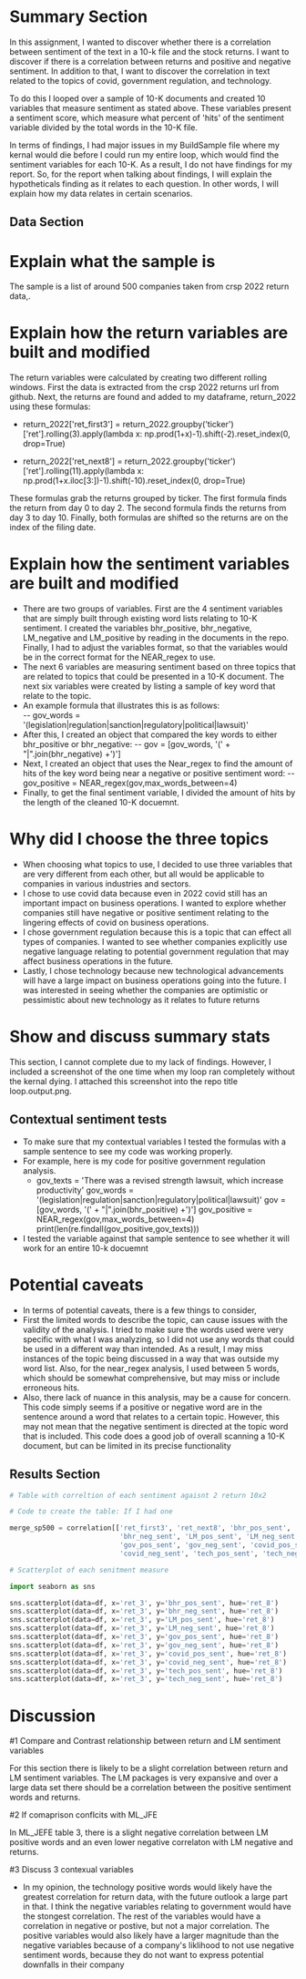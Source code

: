 # Summary Section
In this assignment, I wanted to discover whether there is a correlation between sentiment of the text in a 10-k file and the stock returns. I want to discover if there is a correlation between returns and positive and negative sentiment. In addition to that, I want to discover the correlation in text related to the topics of covid, government regulation, and technology. 

To do this I looped over a sample of 10-K documents and created 10 variables that measure sentiment as stated above. These variables present a sentiment score, which measure what percent of 'hits' of the sentiment variable divided by the total words in the 10-K file.

In terms of findings, I had major issues in my BuildSample file where my kernal would die before I could run my entire loop, which would find the sentiment variables for each 10-K. As a result, I do not have findings for my report. So, for the report when talking about findings, I will explain the hypotheticals finding as it relates to each question. In other words, I will explain how my data relates in certain scenarios.

## Data Section

# Explain what the sample is
The sample is a list of around 500 companies taken from crsp 2022 return data,.

# Explain how the return variables are built and modified

The return variables were calculated by creating two different rolling windows. First the data is extracted from the crsp 2022 returns url from github.
Next, the returns are found and added to my dataframe, return_2022 using these formulas:
  - return_2022['ret_first3'] = return_2022.groupby('ticker')['ret'].rolling(3).apply(lambda x:                 np.prod(1+x)-1).shift(-2).reset_index(0, drop=True)

 - return_2022['ret_next8'] = return_2022.groupby('ticker')['ret'].rolling(11).apply(lambda x:                 np.prod(1+x.iloc[3:])-1).shift(-10).reset_index(0, drop=True)

These formulas grab the returns grouped by ticker. The first formula finds the return from day 0 to day 2. The second formula finds the returns from day 3 to day 10. Finally, both formulas are shifted so the returns are on the index of the filing date. 


#  Explain how the sentiment variables are built and modified

- There are two groups of variables. First are the 4 sentiment variables that are simply built through existing word lists relating to 10-K sentiment. I created the variables bhr_positive, bhr_negative, LM_negative and LM_positive by reading in the documents in the repo. Finally, I had to adjust the variables format, so that the variables would be in the correct format for the NEAR_regex to use. 
- The next 6 variables are measuring sentiment based on three topics that are related to topics that could be presented in a 10-K document. The next six variables were created by listing a sample of key word that relate to the topic.
- An example formula that illustrates this is as follows:  
    -- gov_words = '(legislation|regulation|sanction|regulatory|political|lawsuit)' 
- After this, I created an object that compared the key words to either bhr_positive or bhr_negative:
    -- gov = [gov_words, '(' + "|".join(bhr_negative) +')']
- Next, I created an object that uses the Near_regex to find the amount of hits of the key word being near a negative or positive sentiment word:
    -- gov_positive = NEAR_regex(gov,max_words_between=4)
- Finally, to get the final sentiment variable, I divided the amount of hits by the length of the cleaned 10-K docuemnt.

# Why did I choose the three topics
- When choosing what topics to use, I decided to use three variables that are very different from each other, but all would be applicable to companies in various industries and sectors. 
- I chose to use covid data because even in 2022 covid still has an important impact on business operations. I wanted to explore whether companies still have negative or positive sentiment relating to the lingering effects of covid on business operations.
- I chose government regulation because this is a topic that can effect all types of companies. I wanted to see whether companies explicitly use negative language relating to potential government regulation that may affect business operations in the future. 
- Lastly, I chose technology because new technological advancements will have a large impact on business operations going into the future. I was interested in seeing whether the companies are optimistic or pessimistic about new technology as it relates to future returns

# Show and discuss summary stats
This section, I cannot complete due to my lack of findings. However, I included a screenshot of the one time when my loop ran completely without the kernal dying. I attached this screenshot into the repo title loop.output.png.



## Contextual sentiment tests
- To make sure that my contextual variables I tested the formulas with a sample sentence to see my code was working properly.
- For example, here is my code for positive government regulation analysis. 
    - gov_texts  = 'There was a revised strength lawsuit, which increase productivity'
      gov_words = '(legislation|regulation|sanction|regulatory|political|lawsuit)' 
      gov = [gov_words, '(' + "|".join(bhr_positive) +')']
      gov_positive = NEAR_regex(gov,max_words_between=4)
      print(len(re.findall(gov_positive,gov_texts)))   
-  I tested the variable against that sample sentence to see whether it will work for an entire 10-k docuemnt


# Potential caveats
- In terms of potential caveats, there is a few things to consider,
- First the limited words to describe the topic, can cause issues with the validity of the analysis. I tried to make sure the words used were very specific with what I was analyzing, so I did not use any words that could be used in a different way than intended. As a result, I may miss instances of the topic being discussed in a way that was outside my word list. Also, for the near_regex analysis, I used between 5 words, which should be somewhat comprehensive, but may miss or include erroneous hits. 
- Also, there lack of nuance in this analysis, may be a cause for concern. This code simply seems if a positive or negative word are in the sentence around a word that relates to a certain topic. However, this may not mean that the negative sentiment is directed at the topic word that is included. This code does a good job of overall scanning a 10-K document, but can be limited in its precise functionality


## Results Section


```python
# Table with correltion of each sentiment agaisnt 2 return 10x2

# Code to create the table: If I had one

merge_sp500 = correlation[['ret_first3', 'ret_next8', 'bhr_pos_sent',
                           'bhr_neg_sent', 'LM_pos_sent', 'LM_neg_sent', 
                           'gov_pos_sent', 'gov_neg_sent', 'covid_pos_sent', 
                           'covid_neg_sent', 'tech_pos_sent', 'tech_neg_sent']]


```


```python
# Scatterplot of each senitment measure

import seaborn as sns

sns.scatterplot(data=df, x='ret_3', y='bhr_pos_sent', hue='ret_8')
sns.scatterplot(data=df, x='ret_3', y='bhr_neg_sent', hue='ret_8')
sns.scatterplot(data=df, x='ret_3', y='LM_pos_sent', hue='ret_8')
sns.scatterplot(data=df, x='ret_3', y='LM_neg_sent', hue='ret_8')
sns.scatterplot(data=df, x='ret_3', y='gov_pos_sent', hue='ret_8')
sns.scatterplot(data=df, x='ret_3', y='gov_neg_sent', hue='ret_8')
sns.scatterplot(data=df, x='ret_3', y='covid_pos_sent', hue='ret_8')
sns.scatterplot(data=df, x='ret_3', y='covid_neg_sent', hue='ret_8')
sns.scatterplot(data=df, x='ret_3', y='tech_pos_sent', hue='ret_8')
sns.scatterplot(data=df, x='ret_3', y='tech_neg_sent', hue='ret_8')
```

# Discussion

#1 Compare and Contrast relationship between return and LM sentiment variables

For this section there is likely to be a slight correlation between return and LM sentiment variables. The LM packages is very expansive and over a large data set there should be a correlation between the positive sentiment words and returns.

#2 If comaprison conflcits with ML_JFE

In ML_JEFE table 3, there is a slight negative correlation between LM positive words and an even lower negative correlaton with LM negative and returns. 

#3 Discuss 3 contexual variables

 - In my opinion, the technology positive words would likely have the greatest correlation for return data, with the future outlook a large part in that. I think the negative variables relating to government would have the stongest correlation. The rest of the variables would have a correlation in negative or postive, but not a major correlation. The positive variables would also likely have a larger magnitude than the negative variables because of a company's liklihood to not use negative sentiment words, because they do not want to express potential downfalls in their company


```python

```
